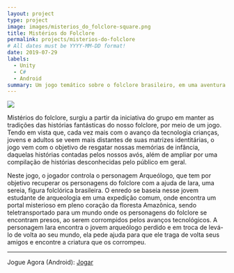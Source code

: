 ```yaml
---
layout: project
type: project
image: images/misterios_do_folclore-square.png
title: Mistérios do Folclore
permalink: projects/misterios-do-folclore
# All dates must be YYYY-MM-DD format!
date: 2019-07-29
labels:
  - Unity
  - C#
  - Android
summary: Um jogo temático sobre o folclore brasileiro, em uma aventura divertida e lúdica.
---
```


<img class="ui image" src="{{ site.baseurl }}/images/misterios_do_folclore-header.png">

Mistérios do folclore, surgiu a partir da iniciativa do grupo em manter as tradições das histórias fantásticas do nosso folclore, por meio de um jogo. Tendo em vista que, cada vez mais com o avanço da tecnologia crianças, jovens e adultos se veem mais distantes de suas matrizes identitárias, o jogo vem com o objetivo de resgatar nossas memórias de infância, daquelas histórias contadas pelos nossos avós, além de ampliar por uma compilação de histórias desconhecidas pelo público em geral.

Neste jogo, o jogador controla o personagem Arqueólogo, que tem por objetivo recuperar os personagens do folclore com a ajuda de Iara, uma sereia, figura folclórica brasileira.
O enredo se baseia nesse jovem estudante de arqueologia em uma expedição  comum, onde encontra um portal misterioso em pleno coração da floresta Amazônica, sendo teletransportado para um mundo onde os personagens do folclore se encontram presos, ao serem corrompidos pelos avanços tecnológicos. A personagem Iara encontra o jovem arqueólogo perdido e em troca de levá-lo de volta ao seu mundo, ela pede ajuda para que ele traga de volta seus amigos e encontre a criatura que os corrompeu.
<hr>
Jogue Agora (Android): <a href="https://play.google.com/store/apps/details?id=com.cakeroll.misteriosfolclore"><i class="large github icon"></i>Jogar</a>